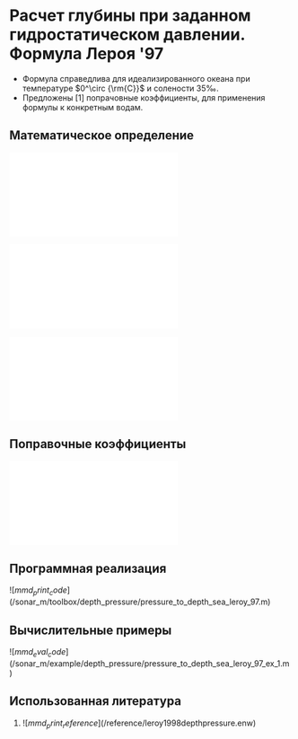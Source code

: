 # Расчет глубины при заданном гидростатическом давлении. Формула Лероя '97

- Формула справедлива для идеализированного океана при температуре $0^\circ {\rm{C}}$ и солености $35‰$.
- Предложены [1] попрачовные коэффициенты, для применения формулы к конкретным водам.

## Математическое определение

![$mmd_print_equation_boxed](include/pressure_to_depth_sea_leroy_97.tex)

![$mmd_print_markdown](include/pressure_to_depth_sea_leroy_97_args.ru.md)

![$mmd_print_equation](include/international_gravity_formula.tex)

## Поправочные коэффициенты

![$mmd_print_markdown](include/pressure_to_depth_sea_leroy_97_coef.ru.md)

## Программная реализация

![$mmd_print_code]($/sonar_m/toolbox/depth_pressure/pressure_to_depth_sea_leroy_97.m)

## Вычислительные примеры

![$mmd_eval_code]($/sonar_m/example/depth_pressure/pressure_to_depth_sea_leroy_97_ex_1.m)

## Использованная литература

1. ![$mmd_print_reference]($/reference/leroy1998depthpressure.enw)
